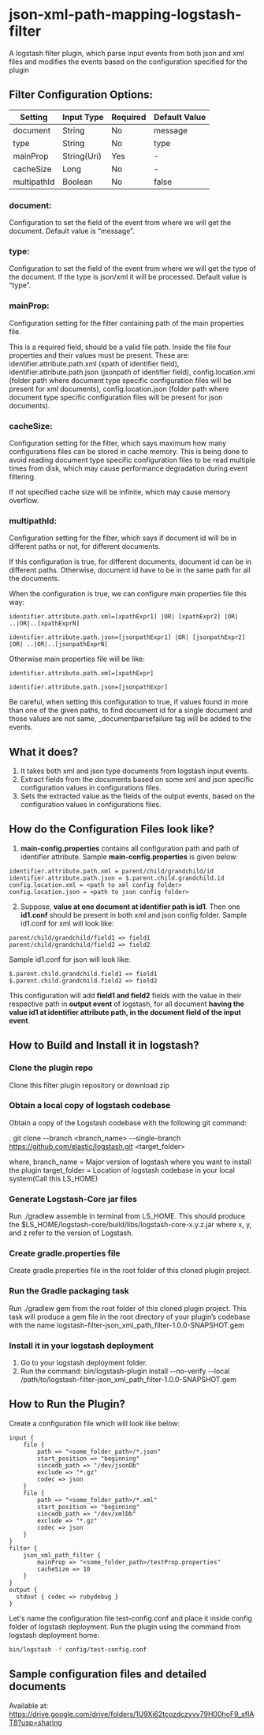 # json-xml-path-mapping-logstash-filter
A logstash filter plugin, which parse input events from both json and xml files and modifies the events based on the configuration specified for the plugin

## Filter Configuration Options:
| <b>Setting</b> | <b>Input Type</b> | <b>Required</b> | <b>Default Value</b> |
|----------------|-------------------|-----------------|----------------------|
| document       | String            | No              | message              |
| type           | String            | No              | type                 |
| mainProp       | String(Uri)       | Yes             | -                    |
| cacheSize      | Long              | No              | -                    |
| multipathId    | Boolean           | No              | false                |

### document:
Configuration to set the field of the event from where we will get the document.
Default value is “message”.

### type:
Configuration to set the field of the event from where we will get the type of the document.
If the type is json/xml it will be processed. Default value is “type”.

### mainProp:
Configuration setting for the filter containing path of the main properties file.

This is a required field, should be a valid file path. Inside the file four properties and their values must be present. 
These are: identifier.attribute.path.xml (xpath of identifier field), identifier.attribute.path.json (jsonpath of identifier field), config.location.xml (folder path where document type specific configuration files will be present for xml documents), config.location.json (folder path where document type specific configuration files will be present for json documents).

### cacheSize:
Configuration setting for the filter, which says maximum how many configurations files can be stored in cache memory. This is being done to avoid reading document type specific configuration files to be read multiple times from disk, which may cause performance degradation during event filtering.

If not specified cache size will be infinite, which may cause memory overflow.

### multipathId:
Configuration setting for the filter, which says if document id will be in different paths or not, for different documents.

If this configuration is true, for different documents, document id can be in different paths. Otherwise, document id have to be in the same path for all the documents.

When the configuration is true, we can configure main properties file this way:

```
identifier.attribute.path.xml=[xpathExpr1] |OR| [xpathExpr2] |OR| ..|OR|..[xpathExprN]

identifier.attribute.path.json=[jsonpathExpr1] |OR| [jsonpathExpr2] |OR| ..|OR|..[jsonpathExprN]
```

Otherwise main properties file will be like: 

```
identifier.attribute.path.xml=[xpathExpr]

identifier.attribute.path.json=[jsonpathExpr]
```

Be careful, when setting this configuration to true, if values found in more than one of the given paths, to find document id for a single document and those values are not same, _documentparsefailure tag will be added to the events.

## What it does?
1. It takes both xml and json type documents from logstash input events.
2. Extract fields from the documents based on some xml and json specific configuration values in configurations files.
3. Sets the extracted value as the fields of the output events, based on the configuration values in configurations files.

## How do the Configuration Files look like?
1. <b>main-config.properties</b> contains all configuration path and path of identifier attribute. Sample <b>main-config.properties</b> is given below:
``` properties
identifier.attribute.path.xml = parent/child/grandchild/id
identifier.attribute.path.json = $.parent.child.grandchild.id
config.location.xml = <path to xml config folder>
config.location.json = <path to json config folder>
```
2. Suppose, <b>value at one document at identifier path is id1</b>. Then one <b>id1.conf</b> should be present in both xml and json config folder.
Sample id1.conf for xml will look like:
```
parent/child/grandchild/field1 => field1
parent/child/grandchild/field2 => field2
```
Sample id1.conf for json will look like:
```
$.parent.child.grandchild.field1 => field1
$.parent.child.grandchild.field2 => field2
```
This configuration will add <b>field1 and field2</b> fields with the value in their respective path in <b>output event</b> of logstash, for all document <b>having the value id1 at identifier attribute path, in the document field of the input event</b>.  

## How to Build and Install it in logstash?

### Clone the plugin repo
Clone this filter plugin repository or download zip

### Obtain a local copy of logstash codebase
Obtain a copy of the Logstash codebase with the following git command:

. git clone --branch <branch_name> --single-branch https://github.com/elastic/logstash.git <target_folder>

where, branch_name = Major version of logstash where you want to install the plugin
target_folder = Location of logstash codebase in your local system(Call this LS_HOME)

### Generate Logstash-Core jar files
Run ./gradlew assemble in terminal from LS_HOME. This should produce the $LS_HOME/logstash-core/build/libs/logstash-core-x.y.z.jar where x, y, and z refer to the version of Logstash.

### Create gradle.properties file 
Create gradle.properties file in the root folder of this cloned plugin project.

### Run the Gradle packaging task
Run ./gradlew gem from the root folder of this cloned plugin project. This task will produce a gem file in the root directory of your plugin’s codebase with the name logstash-filter-json_xml_path_filter-1.0.0-SNAPSHOT.gem

### Install it in your logstash deployment
1. Go to your logstash deployment folder.
2. Run the command: bin/logstash-plugin install --no-verify --local /path/to/logstash-filter-json_xml_path_filter-1.0.0-SNAPSHOT.gem

## How to Run the Plugin?
Create a configuration file which will look like below:
```
input {
	file {
		path => "<some_folder_path>/*.json"
		start_position => "beginning"
		sincedb_path => "/dev/jsonDb"
		exclude => "*.gz"
		codec => json
	}
	file {
		path => "<some_folder_path>/*.xml"
		start_position => "beginning"
		sincedb_path => "/dev/xmlDb"
		exclude => "*.gz"
		codec => json
	}
}
filter {
  	json_xml_path_filter {
		mainProp => "<some_folder_path>/testProp.properties"
		cacheSize => 10
  	}
}
output {
  stdout { codec => rubydebug }
}
```
Let's name the configuration file test-config.conf and place it inside config folder of logstash deployment. Run the plugin using the command from logstash deployment home: 
```bash 
bin/logstash -f config/test-config.conf
```

## Sample configuration files and detailed documents
Available at: https://drive.google.com/drive/folders/1U9Xi62tcozdczyvy79H00hoF9_sfIAT8?usp=sharing
